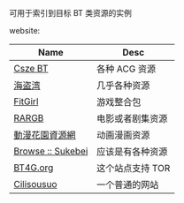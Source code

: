 
可用于索引到目标 BT 类资源的实例

website: 

| Name | Desc |
| ---- | ---- |
| [Csze BT][orzx.im] | 各种 ACG 资源 |
| [海盗湾][hdw] | 几乎各种资源 |
| [FitGirl][fitgirl] | 游戏整合包 |
| [RARGB][rargb] | 电影或者剧集资源 |
| [動漫花園資源網][dmhy] | 动画漫画资源 |
| [Browse :: Sukebei][sukebei] | 应该是有各种资源 |
| [BT4G.org] | 这个站点支持 TOR |
| [Cilisousuo][cilisousuo] | 一个普通的网站 |

[orzx.im]: https://bt.orzx.im/
[hdw]: https://thepiratebay.org
[fitgirl]: https://fitgirl-repacks.site
[rargb]: https://rargb.to
[dmhy]: https://share.dmhy.org
[sukebei]: https://sukebei.nyaa.si
[BT4G.org]: https://bt4g.org/
[cilisousuo]: https://cilisousuo.com/
